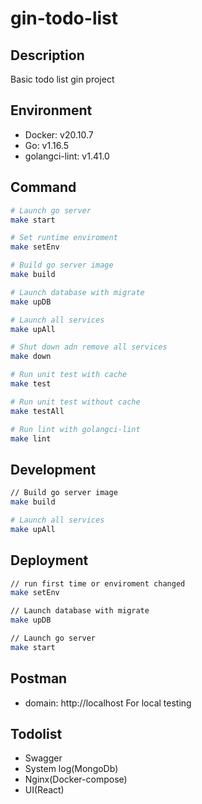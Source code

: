 # gin-todo-list

## Description

Basic todo list gin project

## Environment

- Docker: v20.10.7
- Go: v1.16.5
- golangci-lint: v1.41.0

## Command

```bash
# Launch go server
make start

# Set runtime enviroment
make setEnv

# Build go server image
make build

# Launch database with migrate
make upDB

# Launch all services
make upAll

# Shut down adn remove all services
make down

# Run unit test with cache
make test

# Run unit test without cache
make testAll

# Run lint with golangci-lint
make lint
```

## Development

```bash
// Build go server image
make build

# Launch all services
make upAll
```


## Deployment

```bash
// run first time or enviroment changed
make setEnv

// Launch database with migrate
make upDB

// Launch go server
make start
```

## Postman

- domain: http://localhost
For local testing

## Todolist

- Swagger
- System log(MongoDb)
- Nginx(Docker-compose)
- UI(React)
